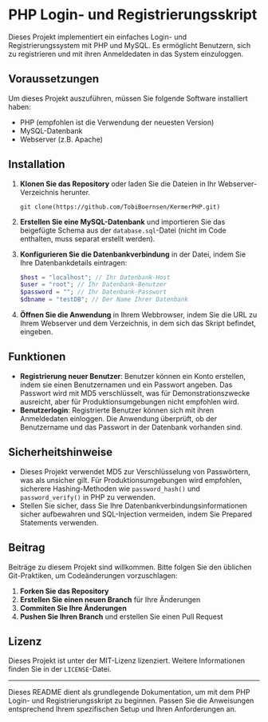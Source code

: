 # PHP Login- und Registrierungsskript

Dieses Projekt implementiert ein einfaches Login- und Registrierungssystem mit PHP und MySQL. Es ermöglicht Benutzern, sich zu registrieren und mit ihren Anmeldedaten in das System einzuloggen. 

## Voraussetzungen

Um dieses Projekt auszuführen, müssen Sie folgende Software installiert haben:

- PHP (empfohlen ist die Verwendung der neuesten Version)
- MySQL-Datenbank
- Webserver (z.B. Apache)

## Installation

1. **Klonen Sie das Repository** oder laden Sie die Dateien in Ihr Webserver-Verzeichnis herunter.

    ```
    git clone(https://github.com/TobiBoernsen/KermerPHP.git)
    ```

2. **Erstellen Sie eine MySQL-Datenbank** und importieren Sie das beigefügte Schema aus der `database.sql`-Datei (nicht im Code enthalten, muss separat erstellt werden).

3. **Konfigurieren Sie die Datenbankverbindung** in der Datei, indem Sie Ihre Datenbankdetails eintragen:

    ```php
    $host = "localhost"; // Ihr Datenbank-Host
    $user = "root"; // Ihr Datenbank-Benutzer
    $password = ""; // Ihr Datenbank-Passwort
    $dbname = "testDB"; // Der Name Ihrer Datenbank
    ```

4. **Öffnen Sie die Anwendung** in Ihrem Webbrowser, indem Sie die URL zu Ihrem Webserver und dem Verzeichnis, in dem sich das Skript befindet, eingeben.

## Funktionen

- **Registrierung neuer Benutzer**: Benutzer können ein Konto erstellen, indem sie einen Benutzernamen und ein Passwort angeben. Das Passwort wird mit MD5 verschlüsselt, was für Demonstrationszwecke ausreicht, aber für Produktionsumgebungen nicht empfohlen wird.
- **Benutzerlogin**: Registrierte Benutzer können sich mit ihren Anmeldedaten einloggen. Die Anwendung überprüft, ob der Benutzername und das Passwort in der Datenbank vorhanden sind.

## Sicherheitshinweise

- Dieses Projekt verwendet MD5 zur Verschlüsselung von Passwörtern, was als unsicher gilt. Für Produktionsumgebungen wird empfohlen, sicherere Hashing-Methoden wie `password_hash()` und `password_verify()` in PHP zu verwenden.
- Stellen Sie sicher, dass Sie Ihre Datenbankverbindungsinformationen sicher aufbewahren und SQL-Injection vermeiden, indem Sie Prepared Statements verwenden.

## Beitrag

Beiträge zu diesem Projekt sind willkommen. Bitte folgen Sie den üblichen Git-Praktiken, um Codeänderungen vorzuschlagen:

1. **Forken Sie das Repository**
2. **Erstellen Sie einen neuen Branch** für Ihre Änderungen
3. **Commiten Sie Ihre Änderungen**
4. **Pushen Sie Ihren Branch** und erstellen Sie einen Pull Request

## Lizenz

Dieses Projekt ist unter der MIT-Lizenz lizenziert. Weitere Informationen finden Sie in der `LICENSE`-Datei.

---

Dieses README dient als grundlegende Dokumentation, um mit dem PHP Login- und Registrierungsskript zu beginnen. Passen Sie die Anweisungen entsprechend Ihrem spezifischen Setup und Ihren Anforderungen an.
